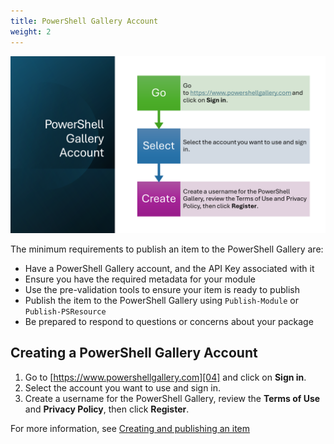 ```yaml
---
title: PowerShell Gallery Account
weight: 2
---
```


![PowerShell Gallery Account][05]

The minimum requirements to publish an item to the PowerShell Gallery are:

- Have a PowerShell Gallery account, and the API Key associated with it
- Ensure you have the required metadata for your module
- Use the pre-validation tools to ensure your item is ready to publish
- Publish the item to the PowerShell Gallery using `Publish-Module` or `Publish-PSResource`
- Be prepared to respond to questions or concerns about your package

## Creating a PowerShell Gallery Account

1. Go to [https://www.powershellgallery.com][04] and click on **Sign in**.
1. Select the account you want to use and sign in.
1. Create a username for the PowerShell Gallery, review the **Terms of Use** and **Privacy Policy**,
   then click **Register**.

For more information, see [Creating and publishing an item][03]

<!-- link references -->

[03]: https://learn.microsoft.com/powershell/gallery/how-to/publishing-packages/publishing-a-package
[04]: https://www.powershellgallery.com
[05]: slide2.png
